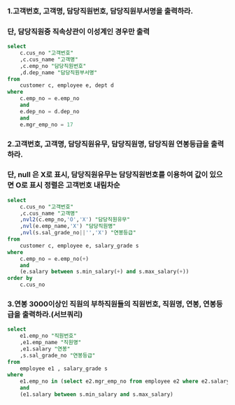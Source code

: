 ### 1.고객번호, 고객명, 담당직원번호, 담당직원부서명을 출력하라. 
### 단, 담당직원중 직속상관이 이성계인 경우만 출력

```sql
select
    c.cus_no "고객번호"
    ,c.cus_name "고객명"
    ,c.emp_no "담당직원번호"
    ,d.dep_name "담당직원부서명"
from
    customer c, employee e, dept d
where
    c.emp_no = e.emp_no
    and
    e.dep_no = d.dep_no
    and
    e.mgr_emp_no = 17
```

### 2.고객번호, 고객명, 담당직원유무, 담당직원명, 담당직원 연봉등급을 출력하라. 
### 단, null 은 X로 표시, 담당직원유무는 담당직원번호를 이용하여 값이 있으면 O로 표시 정렬은 고객번호 내림차순

```sql
select
    c.cus_no "고객번호"
    ,c.cus_name "고객명"
    ,nvl2(c.emp_no,'O','X') "담당직원유무"
    ,nvl(e.emp_name,'X') "담당직원명"
    ,nvl(s.sal_grade_no||'','X') "연봉등급"
from
    customer c, employee e, salary_grade s
where
    c.emp_no = e.emp_no(+)
    and
    (e.salary between s.min_salary(+) and s.max_salary(+))
order by
    c.cus_no      
```

### 3.연봉 3000이상인 직원의 부하직원들의 직원번호, 직원명, 연봉, 연봉등급을 출력하라.(서브쿼리)

```sql
select
    e1.emp_no "직원번호"
    ,e1.emp_name "직원명"
    ,e1.salary "연봉"
    ,s.sal_grade_no "연봉등급"
from
    employee e1 , salary_grade s
where
    e1.emp_no in (select e2.mgr_emp_no from employee e2 where e2.salary>=3000)
    and
    (e1.salary between s.min_salary and s.max_salary)
```
